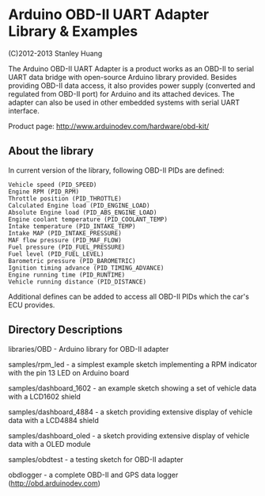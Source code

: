 Arduino OBD-II UART Adapter Library & Examples
==============================================

(C)2012-2013 Stanley Huang

The Arduino OBD-II UART Adapter is a  product works as an OBD-II to serial UART data bridge with open-source Arduino library provided. Besides providing OBD-II data access, it also provides power supply (converted and regulated from OBD-II port) for Arduino and its attached devices. The adapter can also be used in other embedded systems with serial UART interface.

Product page: http://www.arduinodev.com/hardware/obd-kit/

About the library
-----------------
In current version of the library, following OBD-II PIDs are defined:

    Vehicle speed (PID_SPEED)
    Engine RPM (PID_RPM)
    Throttle position (PID_THROTTLE)
    Calculated Engine load (PID_ENGINE_LOAD)
    Absolute Engine load (PID_ABS_ENGINE_LOAD)
    Engine coolant temperature (PID_COOLANT_TEMP)
    Intake temperature (PID_INTAKE_TEMP)
    Intake MAP (PID_INTAKE_PRESSURE)
    MAF flow pressure (PID_MAF_FLOW)
    Fuel pressure (PID_FUEL_PRESSURE)
    Fuel level (PID_FUEL_LEVEL)
    Barometric pressure (PID_BAROMETRIC)
    Ignition timing advance (PID_TIMING_ADVANCE)
    Engine running time (PID_RUNTIME)
    Vehicle running distance (PID_DISTANCE)

Additional defines can be added to access all OBD-II PIDs which the car's ECU provides. 

Directory Descriptions
----------------------

libraries/OBD - Arduino library for OBD-II adapter

samples/rpm_led - a simplest example sketch implementing a RPM indicator with the pin 13 LED on Arduino board

samples/dashboard_1602 - an example sketch showing a set of vehicle data with a LCD1602 shield

samples/dashboard_4884 - a sketch providing extensive display of vehicle data with a LCD4884 shield

samples/dashboard_oled - a sketch providing extensive display of vehicle data with a OLED module

samples/obdtest - a testing sketch for OBD-II adapter

obdlogger - a complete OBD-II and GPS data logger (http://obd.arduinodev.com)
